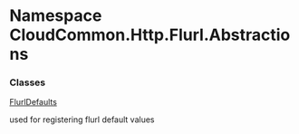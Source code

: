 #  Namespace CloudCommon.Http.Flurl.Abstractions

### Classes

 [FlurlDefaults](CloudCommon.Http.Flurl.Abstractions.FlurlDefaults.md)

used for registering flurl default values

